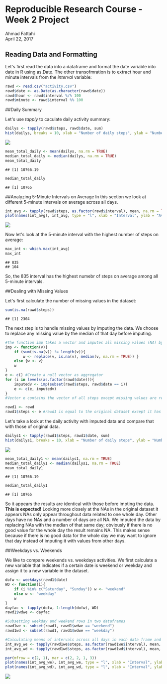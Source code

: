 # Reproducible Research Course - Week 2 Project
Ahmad Fattahi  
April 22, 2017  



## Reading Data and Formatting
Let's first read the data into a dataframe and format the date variable into date in R using as.Date. The other transofmration is to extract hour and minute intervals from the *interval* variable: 


```r
rawd <- read.csv("activity.csv")
rawd$date <- as.Date(as.character(rawd$date))
rawd$hour <- rawd$interval %/% 100
rawd$minute <- rawd$interval %% 100
```

##Daily Summary

Let's use *tapply* to caculate daily activity summary:


```r
dailys <- tapply(rawd$steps, rawd$date, sum)
hist(dailys, breaks = 10, xlab = "Number of daily steps", ylab = "Number of days", main = "Distribution of daily steps")
```

![](PA1_template_files/figure-html/unnamed-chunk-2-1.png)<!-- -->

```r
mean_total_daily <- mean(dailys, na.rm = TRUE)
median_total_daily <- median(dailys, na.rm = TRUE)
mean_total_daily
```

```
## [1] 10766.19
```

```r
median_total_daily
```

```
## [1] 10765
```

##Analyzing 5-Minute Intervals on Average
In this section we look at different 5-minute intervals on average across all days.


```r
int_avg <- tapply(rawd$steps, as.factor(rawd$interval), mean, na.rm = TRUE)
plot(names(int_avg), int_avg, type = "l", xlab = "Interval", ylab = "Average steps per 5 minutes", main = "Average of sums of 5-minute steps across all days")
```

![](PA1_template_files/figure-html/unnamed-chunk-3-1.png)<!-- -->

Now let's look at the 5-minute interval with the highest number of steps on average:

```r
max_int <- which.max(int_avg)
max_int
```

```
## 835 
## 104
```
So, the 835 interval has the highest numebr of steps on average among all 5-minute intervals. 

##Dealing with Missing Values

Let's first calculate the number of missing values in the dataset:

```r
sum(is.na(rawd$steps))
```

```
## [1] 2304
```
The next step is to handle missing values by imputing the data. We choose to replace any missing value by the median of that day before imputing.


```r
#The function imp takes a vector and imputes all missing values (NA) by its median. If all are missing values it returns the same vector of all missing values.
imp <- function(v){
    if (sum(is.na(v)) != length(v)){
        w <- replace(v, is.na(v), median(v, na.rm = TRUE)) }
    else {w <- v}
    w
}
e <- c() #Create a null vector as aggregator
for (i in levels(as.factor(rawd$date))){
    imputedv <- imp(subset(rawd$steps, rawd$date == i))
    e <- c(e, imputedv)
}
#Vector e contains the vector of all steps except missing values are replaced by the mean of the same day. If a day has no good values e will also report all missing values.

rawd1 <- rawd
rawd1$steps <- e #rawd1 is equal to the original dataset except it has the steps vector imputed
```
Let's take a look at the daily activity with imputed data and compare that with those of original data.

```r
dailys1 <- tapply(rawd1$steps, rawd1$date, sum)
hist(dailys1, breaks = 10, xlab = "Number of daily steps", ylab = "Number of days", main = "Distribution of daily steps with imputed values")
```

![](PA1_template_files/figure-html/unnamed-chunk-7-1.png)<!-- -->

```r
mean_total_daily1 <- mean(dailys1, na.rm = TRUE)
median_total_daily1 <- median(dailys1, na.rm = TRUE)
mean_total_daily1
```

```
## [1] 10766.19
```

```r
median_total_daily1
```

```
## [1] 10765
```
So it appears the results are identical with those before impting the data. **This is expected!** Looking more closely at the NAs in the original dataset it appears NAs only appear throughout data related to one whole day. Other days have no NAs and a number of days are all NA. We imputed the data by replacing NAs with the median of that same day; obviously if there is no good value for the whole day the result remains NA. This makes sense because if there is no good data for the whole day we may want to ignore that day instead of imputing it with values from other days.

##Weekdays vs. Weekends

We like to compare weekends vs. weekdays activities. We first calculate a new variable that indicates if a certain date is weekend or weekday and assign it to a new variable in the dataset.

```r
dofw <- weekdays(rawd1$date)
WD <- function(i){
    if (i %in% c("Saturday", "Sunday")) w <- "weekend"
    else w <- "weekday"
    w
} 
dayfac <- tapply(dofw, 1:length(dofw), WD)
rawd1$wdwe <- dayfac

#Subsetting weekday and weekend rows in two dataframes
rawd1we <- subset(rawd1, rawd1$wdwe == "weekend")
rawd1wd <- subset(rawd1, rawd1$wdwe == "weekday")

#Calculating means of intervals across all days in each data frame and plotting
int_avg_we <- tapply(rawd1we$steps, as.factor(rawd1we$interval), mean, na.rm = TRUE)
int_avg_wd <- tapply(rawd1wd$steps, as.factor(rawd1wd$interval), mean, na.rm = TRUE)

par(mfrow = c(2, 1), mar = c(2, 2, 1, 3))
plot(names(int_avg_we), int_avg_we, type = "l", xlab = "Interval", ylab = "Mean steps - Weekend", main = "Average of 5-minute steps - Weekends", lwd = 2)
plot(names(int_avg_wd), int_avg_wd, type = "l", xlab = "Interval", ylab = "Mean steps - Weekday", main = "Average of 5-minute steps - Weekdays", lwd = 2)
```

![](PA1_template_files/figure-html/unnamed-chunk-8-1.png)<!-- -->

